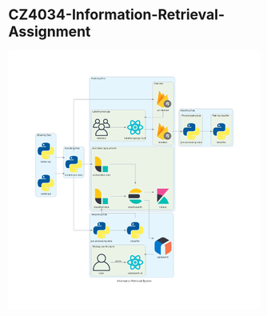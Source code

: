 # CZ4034-Information-Retrieval-Assignment

![Overall architecture](information_retrieval_system.png)
